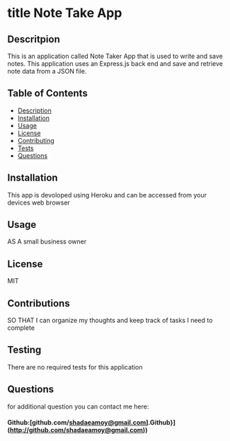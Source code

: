 # title Note Take App
  
  ## Descritpion
  This is an application called Note Taker App  that is used to write and save notes. This application  uses an Express.js back end and  save and retrieve note data from a JSON file.
  ## Table of Contents
  * [ Description](#description)
  * [ Installation](#installation)
  * [ Usage](#usage)
  * [ License](#license)
  * [ Contributing](#contribution)
  * [ Tests](#tests)
  * [ Questions](#questions)
  
  ## Installation
  This app is devoloped using Heroku and can be accessed from your devices web browser
  ## Usage
  AS A small business owner
  ## License
  MIT
  ## Contributions
  SO THAT I can organize my thoughts and keep track of tasks I need to complete
  ## Testing
  There are no required tests for this application
  ## Questions


  for additional question you can contact me here:
 #### Github:[github.com/shadaeamoy@gmail.com].Github}](http://github.com/shadaeamoy@gmail.com))